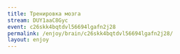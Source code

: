 ```yaml
---
title: Тренировка мозга
stream: DUY1aaC8Gyc
event: c26skk4bqtdvl56694lgafn2j28
permalink: /enjoy/brain/c26skk4bqtdvl56694lgafn2j28/
layout: enjoy
---
```

